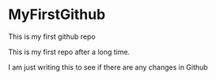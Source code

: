 # MyFirstGithub
This is my first github repo

This is my first repo after a long time. 

I am just writing this to see if there are any changes in Github
